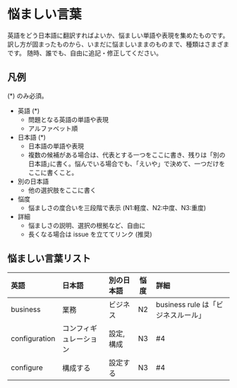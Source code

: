 悩ましい言葉
============

英語をどう日本語に翻訳すればよいか、悩ましい単語や表現を集めたものです。
訳し方が固まったものから、いまだに悩ましいままのものまで、種類はさまざまです。
随時、誰でも、自由に追記・修正してください。

凡例
----

(*) のみ必須。

- 英語 (*)
  - 問題となる英語の単語や表現
  - アルファベット順
- 日本語 (*)
  - 日本語の単語や表現
  - 複数の候補がある場合は、代表とする一つをここに書き、残りは「別の日本語｣に書く。悩んでいる場合でも、「えいや」で決めて、一つだけをここに書くこと。
- 別の日本語
  - 他の選択肢をここに書く
- 悩度
  - 悩ましさの度合いを三段階で表示 (N1:軽度、N2:中度、N3:重度)
- 詳細
  - 悩ましさの説明、選択の根拠など、自由に
  - 長くなる場合は issue を立ててリンク (推奨)


悩ましい言葉リスト
------------------

| 英語  | 日本語 | 別の日本語 | 悩度 | 詳細 |
|:------|:-------|:-----------|:----:|:-----------|
| business | 業務 | ビジネス | N2 | business rule は「ビジネスルール」|
| configuration | コンフィギュレーション | 設定, 構成 |N3|#4|
| configure | 構成する | 設定する |N3|#4|

